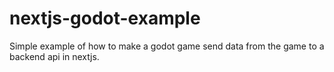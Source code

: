 # nextjs-godot-example
Simple example of how to make a godot game send data from the game to a backend api in nextjs.
